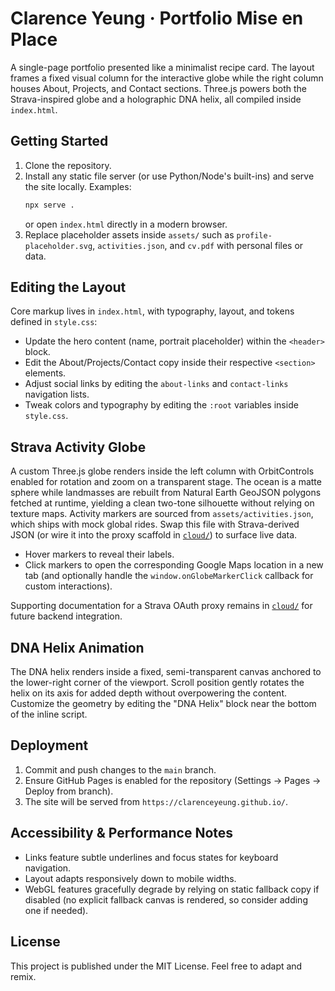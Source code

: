 # Clarence Yeung · Portfolio Mise en Place

A single-page portfolio presented like a minimalist recipe card. The layout frames a fixed visual
column for the interactive globe while the right column houses About, Projects, and Contact
sections. Three.js powers both the Strava-inspired globe and a holographic DNA helix, all compiled
inside `index.html`.

## Getting Started

1. Clone the repository.
2. Install any static file server (or use Python/Node's built-ins) and serve the site locally. Examples:
   ```bash
   npx serve .
   ```
   or open `index.html` directly in a modern browser.
3. Replace placeholder assets inside `assets/` such as `profile-placeholder.svg`, `activities.json`,
   and `cv.pdf` with personal files or data.

## Editing the Layout

Core markup lives in `index.html`, with typography, layout, and tokens defined in `style.css`:

- Update the hero content (name, portrait placeholder) within the `<header>` block.
- Edit the About/Projects/Contact copy inside their respective `<section>` elements.
- Adjust social links by editing the `about-links` and `contact-links` navigation lists.
- Tweak colors and typography by editing the `:root` variables inside `style.css`.

## Strava Activity Globe

A custom Three.js globe renders inside the left column with OrbitControls enabled for rotation and
zoom on a transparent stage. The ocean is a matte sphere while landmasses are rebuilt from Natural
Earth GeoJSON polygons fetched at runtime, yielding a clean two-tone silhouette without relying on
texture maps. Activity markers are sourced from `assets/activities.json`, which ships with mock
global rides. Swap this file with Strava-derived JSON (or wire it into the proxy scaffold in
[`cloud/`](cloud/)) to surface live data.

- Hover markers to reveal their labels.
- Click markers to open the corresponding Google Maps location in a new tab (and optionally handle
  the `window.onGlobeMarkerClick` callback for custom interactions).

Supporting documentation for a Strava OAuth proxy remains in [`cloud/`](cloud/) for future backend
integration.

## DNA Helix Animation

The DNA helix renders inside a fixed, semi-transparent canvas anchored to the lower-right corner of
the viewport. Scroll position gently rotates the helix on its axis for added depth without
overpowering the content. Customize the geometry by editing the "DNA Helix" block near the bottom of
the inline script.

## Deployment

1. Commit and push changes to the `main` branch.
2. Ensure GitHub Pages is enabled for the repository (Settings → Pages → Deploy from branch).
3. The site will be served from `https://clarenceyeung.github.io/`.

## Accessibility & Performance Notes

- Links feature subtle underlines and focus states for keyboard navigation.
- Layout adapts responsively down to mobile widths.
- WebGL features gracefully degrade by relying on static fallback copy if disabled (no explicit
  fallback canvas is rendered, so consider adding one if needed).

## License

This project is published under the MIT License. Feel free to adapt and remix.
